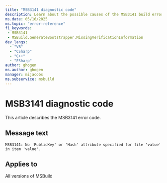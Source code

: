 ```yaml
---
title: "MSB3141 diagnostic code"
description: Learn about the possible causes of the MSB3141 build error, and get troubleshooting tips.
ms.date: 05/16/2025
ms.topic: "error-reference"
f1_keywords:
 - MSB3141
 - MSBuild.GenerateBootstrapper.MissingVerificationInformation
dev_langs:
  - "VB"
  - "CSharp"
  - "C++"
  - "FSharp"
author: ghogen
ms.author: ghogen
manager: mijacobs
ms.subservice: msbuild
---
```


# MSB3141 diagnostic code

<!-- :::ErrorDefinitionDescription::: -->
<!-- :::editable-content name="introDescription"::: -->
This article describes the MSB3141 error code.
<!-- :::editable-content-end::: -->

## Message text

<!-- :::editable-content name="messageText"::: -->
`MSB3141: No 'PublicKey' or 'Hash' attribute specified for file 'value' in item 'value'.`
<!-- :::editable-content-end::: -->
<!-- MSB3141: No 'PublicKey' or 'Hash' attribute specified for file '{0}' in item '{1}'. -->

<!-- :::editable-content name="postOutputDescription"::: -->
<!--
{StrBegin="MSB3141: "}
-->
<!-- :::editable-content-end::: -->
<!-- :::ErrorDefinitionDescription-end::: -->

## Applies to

All versions of MSBuild
